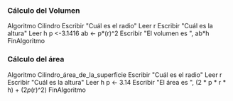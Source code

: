 ### Cálculo del Volumen

Algoritmo Cilindro
	Escribir "Cuál es el radio"
    Leer r
    Escribir "Cuál es la altura"
    Leer h
	p <-3.1416
	ab <- p*(r)^2 
	Escribir "El volumen es ", ab*h
FinAlgoritmo


### Cálculo del área

Algoritmo Cilindro_área_de_la_superficie
	Escribir "Cuál es el radio"
    Leer r
    Escribir "Cuál es la altura"
    Leer h
	p <- 3.14
	Escribir "El área es ", (2 * p * r * h) + (2*p*(r)^2)
FinAlgoritmo




